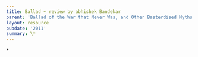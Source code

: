 ```yaml
---
title: Ballad ~ review by abhishek Bandekar
parent: 'Ballad of the War that Never Was, and Other Basterdised Myths'
layout: resource
pubdate: '2011'
summary: \*
---
```

\*
